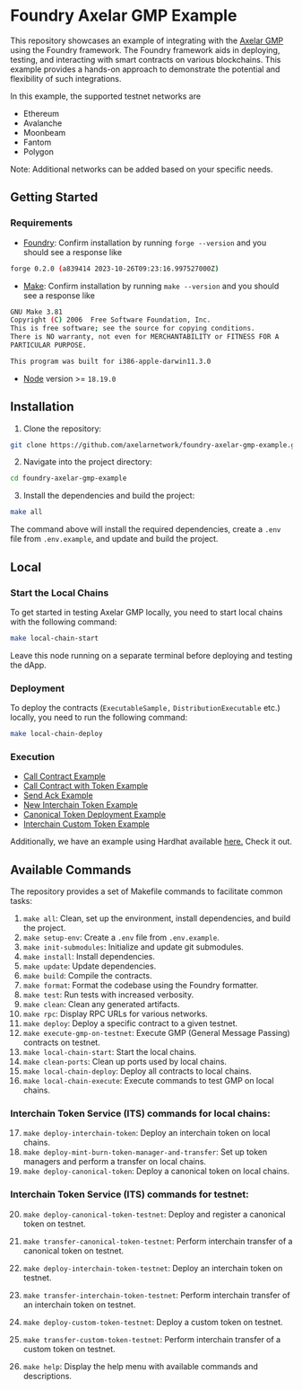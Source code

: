 # Foundry Axelar GMP Example

This repository showcases an example of integrating with the [Axelar GMP](https://docs.axelar.dev/dev/general-message-passing/overview) using the Foundry framework. The Foundry framework aids in deploying, testing, and interacting with smart contracts on various blockchains. This example provides a hands-on approach to demonstrate the potential and flexibility of such integrations.

In this example, the supported testnet networks are

- Ethereum
- Avalanche
- Moonbeam
- Fantom
- Polygon

Note: Additional networks can be added based on your specific needs.

## Getting Started

### Requirements

- [Foundry](https://getfoundry.sh/): Confirm installation by running `forge --version` and you should see a response like

```bash
forge 0.2.0 (a839414 2023-10-26T09:23:16.997527000Z)
```

- [Make](https://www.gnu.org/software/make/): Confirm installation by running `make --version` and you should see a response like

```bash
GNU Make 3.81
Copyright (C) 2006  Free Software Foundation, Inc.
This is free software; see the source for copying conditions.
There is NO warranty, not even for MERCHANTABILITY or FITNESS FOR A
PARTICULAR PURPOSE.

This program was built for i386-apple-darwin11.3.0
```

- [Node](https://nodejs.org/en) version >= `18.19.0`

## Installation

1. Clone the repository:

```bash
git clone https://github.com/axelarnetwork/foundry-axelar-gmp-example.git
```

2. Navigate into the project directory:

```bash
cd foundry-axelar-gmp-example
```

3. Install the dependencies and build the project:

```bash
make all
```

The command above will install the required dependencies, create a `.env` file from `.env.example`, and update and build the project.

## Local

### Start the Local Chains

To get started in testing Axelar GMP locally, you need to start local chains with the following command:

```bash
make local-chain-start
```

Leave this node running on a separate terminal before deploying and testing the dApp.

### Deployment

To deploy the contracts (`ExecutableSample,` `DistributionExecutable` etc.) locally, you need to run the following command:

```bash
make local-chain-deploy
```

### Execution

- [Call Contract Example](./src/call-contract)
- [Call Contract with Token Example](./src/call-contract-with-token)
- [Send Ack Example](./src/send-ack/README.md)
- [New Interchain Token Example](./src/its-interchain-token)
- [Canonical Token Deployment Example](./src/its-canonical-token)
- [Interchain Custom Token Example](./src/its-interchain-token)

Additionally, we have an example using Hardhat available [here.](https://github.com/axelarnetwork/axelar-examples) Check it out.


## Available Commands
The repository provides a set of Makefile commands to facilitate common tasks:

1. `make all`: Clean, set up the environment, install dependencies, and build the project.
2. `make setup-env`: Create a `.env` file from `.env.example`.
3. `make init-submodules`: Initialize and update git submodules.
4. `make install`: Install dependencies.
5. `make update`: Update dependencies.
6. `make build`: Compile the contracts.
7. `make format`: Format the codebase using the Foundry formatter.
8. `make test`: Run tests with increased verbosity.
9. `make clean`: Clean any generated artifacts.
10. `make rpc`: Display RPC URLs for various networks.
11. `make deploy`: Deploy a specific contract to a given testnet.
12. `make execute-gmp-on-testnet`: Execute GMP (General Message Passing) contracts on testnet.
13. `make local-chain-start`: Start the local chains.
14. `make clean-ports`: Clean up ports used by local chains.
15. `make local-chain-deploy`: Deploy all contracts to local chains.
16. `make local-chain-execute`: Execute commands to test GMP on local chains.

### Interchain Token Service (ITS) commands for local chains:

17. `make deploy-interchain-token`: Deploy an interchain token on local chains.
18. `make deploy-mint-burn-token-manager-and-transfer`: Set up token managers and perform a transfer on local chains.
19. `make deploy-canonical-token`: Deploy a canonical token on local chains.

### Interchain Token Service (ITS) commands for testnet:
20. `make deploy-canonical-token-testnet`: Deploy and register a canonical token on testnet.
21. `make transfer-canonical-token-testnet`: Perform interchain transfer of a canonical token on testnet.
22. `make deploy-interchain-token-testnet`: Deploy an interchain token on testnet.
23. `make transfer-interchain-token-testnet`: Perform interchain transfer of an interchain token on testnet.
24. `make deploy-custom-token-testnet`: Deploy a custom token on testnet.
25. `make transfer-custom-token-testnet`: Perform interchain transfer of a custom token on testnet.

26. `make help`: Display the help menu with available commands and descriptions.

